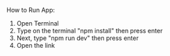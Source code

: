 How to Run App:

1. Open Terminal
2. Type on the terminal "npm install" then press enter
3. Next, type "npm run dev" then press enter
4. Open the link
